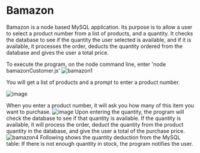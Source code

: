 # Bamazon
Bamazon is a node based MySQL application. Its purpose is to allow a user to select a product number from a list of products, and a quantity. It checks the database to see if the quantity the user selected is available, and if it is available, it processes the order, deducts the quantity ordered from the database and gives the user a total price.

To execute the program, on the node command line, enter 'node bamazonCustomer.js'
![bamazon1](https://user-images.githubusercontent.com/25428778/42420919-259ad22e-829b-11e8-8255-903c61ba3937.PNG)

You will get a list of products and a prompt to enter a product number.

![image](https://user-images.githubusercontent.com/25428778/42420950-7e410ec0-829b-11e8-8cf5-f2d6cb3e6858.png)

When you enter a product number, it will ask you how many of this item you want to purchase.
![image](https://user-images.githubusercontent.com/25428778/42420968-bf087d8a-829b-11e8-9d24-0a4488447470.png)
Upon entering the quantity, the program will check the database to see if that quantity is available. If the quantity is available, it will process the order, deduct the quantity from the product quantity in the database, and give the user a total of the purchase price.
![bamazon4](https://user-images.githubusercontent.com/25428778/42421010-7158f398-829c-11e8-948d-7bb65ef3024c.PNG)
Following shows the quantity deduction from the MySQL table:
If there is not enough quantity in stock, the program notifies the user.



